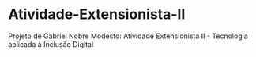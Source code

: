 # Atividade-Extensionista-II
Projeto de Gabriel Nobre Modesto: Atividade Extensionista II - Tecnologia aplicada à Inclusão Digital
